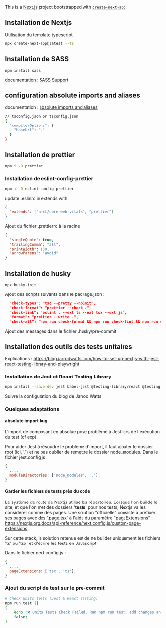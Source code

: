 This is a [Next.js](https://nextjs.org/) project bootstrapped with [`create-next-app`](https://github.com/vercel/next.js/tree/canary/packages/create-next-app).

## Installation de Nextjs

Utilisation du template typescript

```bash
npx create-next-app@latest --ts
```

## Installation de SASS

```bash
npm install sass
```

documentation : [SASS Support](https://nextjs.org/docs/basic-features/built-in-css-support#sass-support)

## configuration absolute imports and aliases

documentation : [absolute imports and aliases](https://nextjs.org/blog/next-9-4#absolute-imports-and-aliases)

```bash
// tsconfig.json or tsconfig.json
{
  "compilerOptions": {
    "baseUrl": "."
  }
}

```

## Installation de prettier

```bash
npm i -D prettier
```

### Installation de eslint-config-prettier

```bash
npm i -D eslint-config-prettier
```

update .eslinrc in extends with

```json
{
  "extends": ["next/core-web-vitals", "prettier"]
}
```

Ajout du fichier .prettierrc à la racine

```json
{
  "singleQuote": true,
  "trailingComma": "all",
  "printWidth": 150,
  "arrowParens": "avoid"
}
```

## Installation de husky

```bash
npx husky-init
```

Ajout des scripts suivants dans le package.json :

```json
  "check-types": "tsc --pretty --noEmit",
  "check-format": "prettier --check .",
  "check-link": "eslint . --ext ts --ext tsx --ext js",
  "format": "prettier --write .",
  "check-all": "npm run check-format && npm run check-lint && npm run check-types && npm run build"'
```

Ajout des messages dans le fichier .husky/pre-commit

## Installation des outils des tests unitaires

Explications : https://blog.jarrodwatts.com/how-to-set-up-nextjs-with-jest-react-testing-library-and-playwright

### Installation de Jest et React Testing Library

```bash
npm install --save-dev jest babel-jest @testing-library/react @testing-library/jest-dom identity-obj-proxy react-test-renderer
```

Suivre la configuration du blog de Jarrod Watts

### Quelques adaptations

#### absolute import bug

L'import de composant en absolue pose problème à Jest lors de l'exécution du test (cf exp)

Pour aider Jest à résoudre le problème d'import, il faut ajouter le dossier root (ici, '.') et ne pas oublier de remettre le dossier node_modules.
Dans le fichier jest.config.js :

```javascript
{
  ...,
  moduleDirectories: ['node_modules', '.'],
}
```

#### Garder les fichiers de tests près du code

Le système de route de Nextjs utilise les répertoires.
Lorsque l'on builde le site, et que l'on met des dossiers '**tests**' pour nos tests, Nextjs va les considérer comme des pages.
Une solution "officielle" consiste à préfixer ses pages avec des '.page.tsx' à l'aide du paramètre "pageExtensions" : https://nextjs.org/docs/api-reference/next.config.js/custom-page-extensions

Sur cette stack, la solution retenue est de ne builder uniquement les fichiers 'ts' ou 'tsx' et d'écrire les tests en Javascript

Dans le fichier next.config.js :

```javascript
{
  ...,
  pageExtensions: ['tsx', 'ts'],
}

```

<!---

```javascript
// solution de surcharge webpack non utilisée ici, permet d'ignorer les fichiers .test.js mais des pages __tests__ sont tout de même générées
webpack: (config, { dev }) => {
    config.module.rules.push({
      test: /\.test.js$/,
      loader: 'ignore-loader',
    });

    return config;
  },
```

-->

### Ajout du script de test sur le pre-commit

```bash
# Check units tests (Jest & React Testing)
npm run test ||
(
    echo '❌ Units Tests Check Failed. Run npm run test, add changes and try commit again.';
    false;
)
```
